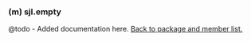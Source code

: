 ### (m) sjl.empty
@todo - Added documentation here.
[Back to package and member list.](#packages-and-members)
